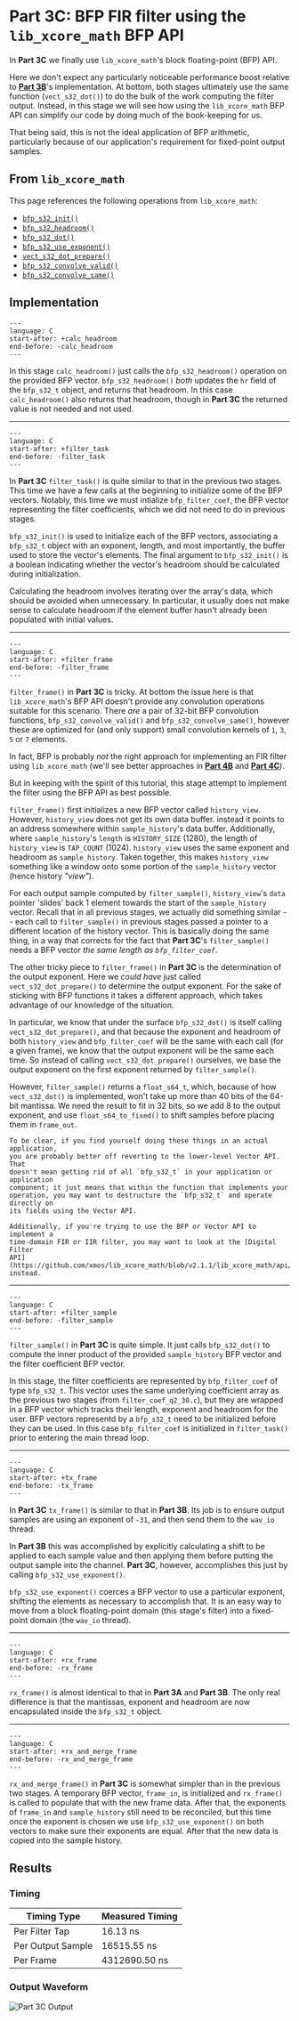 # Part 3C: BFP FIR filter using the `lib_xcore_math` BFP API

In **Part 3C** we finally use `lib_xcore_math`'s block floating-point (BFP) API.

Here we don't expect any particularly noticeable performance boost relative to
[**Part 3B**](part3B.md)'s implementation. At bottom, both stages ultimately use
the same function (`vect_s32_dot()`) to do the bulk of the work computing the
filter output. Instead, in this stage we will see how using the `lib_xcore_math`
BFP API can simplify our code by doing much of the book-keeping for us.

That being said, this is not the ideal application of BFP arithmetic,
particularly because of our application's requirement for fixed-point output
samples.

## From `lib_xcore_math`

This page references the following operations from `lib_xcore_math`:

* [`bfp_s32_init()`](https://github.com/xmos/lib_xcore_math/blob/v2.1.1/lib_xcore_math/api/xmath/bfp/bfp_s32.h#L17-L45)
* [`bfp_s32_headroom()`](https://github.com/xmos/lib_xcore_math/blob/v2.1.1/lib_xcore_math/api/xmath/vect/vect_s32.h#L554-L591)
* [`bfp_s32_dot()`](https://github.com/xmos/lib_xcore_math/blob/v2.1.1/lib_xcore_math/api/xmath/bfp/bfp_s32.h#L498-L522)
* [`bfp_s32_use_exponent()`](https://github.com/xmos/lib_xcore_math/blob/v2.1.1/lib_xcore_math/api/xmath/bfp/bfp_s32.h#L134-L187)
* [`vect_s32_dot_prepare()`](https://github.com/xmos/lib_xcore_math/blob/v2.1.1/lib_xcore_math/api/xmath/vect/vect_s32_prepare.h#L182-L252)
* [`bfp_s32_convolve_valid()`](https://github.com/xmos/lib_xcore_math/blob/v2.1.1/lib_xcore_math/api/xmath/bfp/bfp_s32.h#L953-L996)
* [`bfp_s32_convolve_same()`](https://github.com/xmos/lib_xcore_math/blob/v2.1.1/lib_xcore_math/api/xmath/bfp/bfp_s32.h#L999-L1052)


## Implementation

```{literalinclude} ../../src/part3C/part3C.c
---
language: C
start-after: +calc_headroom
end-before: -calc_headroom
---
```

In this stage `calc_headroom()` just calls the `bfp_s32_headroom()` operation on
the provided BFP vector. `bfp_s32_headroom()` _both_ updates the `hr` field of
the `bfp_s32_t` object, and returns that headroom. In this case
`calc_headroom()` also returns that headroom, though in **Part 3C** the returned
value is not needed and not used.

---

```{literalinclude} ../../src/part3C/part3C.c
---
language: C
start-after: +filter_task
end-before: -filter_task
---
```

In **Part 3C** `filter_task()` is quite similar to that in the previous two
stages. This time we have a few calls at the beginning to initialize some of the
BFP vectors. Notably, this time we must intialize `bfp_filter_coef`, the BFP
vector representing the filter coefficients, which we did not need to do in
previous stages.

`bfp_s32_init()` is used to initialize each of the BFP vectors, associating a
`bfp_s32_t` object with an exponent, length, and most importantly, the buffer
used to store the vector's elements. The final argument to `bfp_s32_init()` is a
boolean indicating whether the vector's headroom should be calculated during
initialization.

Calculating the headroom involves iterating over the array's data, which should
be avoided when unnecessary. In particular, it usually does not make sense to
calculate headroom if the element buffer hasn't already been populated with
initial values.

---

```{literalinclude} ../../src/part3C/part3C.c
---
language: C
start-after: +filter_frame
end-before: -filter_frame
---
```

`filter_frame()` in **Part 3C** is tricky. At bottom the issue here is that
`lib_xcore_math`'s BFP API doesn't provide any convolution operations suitable
for this scenario. There _are_ a pair of 32-bit BFP convolution functions,
`bfp_s32_convolve_valid()` and `bfp_s32_convolve_same()`,
however these are optimized for (and only support) small convolution kernels of
`1`, `3`, `5` or `7` elements.

In fact, BFP is probably _not_ the right approach for implementing an FIR filter
using `lib_xcore_math` (we'll see better approaches in [**Part 4B**](part4B.md)
and [**Part 4C**](part4C.md)).

But in keeping with the spirit of this tutorial, this stage attempt to implement
the filter using the BFP API as best possible.

`filter_frame()` first initializes a new BFP vector called `history_view`.
However, `history_view` does not get its own data buffer. instead it points to
an address somewhere within `sample_history`'s data buffer. Additionally, where
`sample_history`'s `length` is `HISTORY_SIZE` (1280), the length of
`history_view` is `TAP_COUNT` (1024). `history_view` uses the same exponent and
headroom as `sample_history`. Taken together, this makes `history_view`
something like a window onto some portion of the `sample_history` vector (hence
history _"view"_).

For each output sample computed by `filter_sample()`, `history_view`'s `data`
pointer 'slides' back 1 element towards the start of the `sample_history`
vector. Recall that in all previous stages, we actually did something similar --
each call to `filter_sample()` in previous stages passed a pointer to a
different location of the history vector.  This is basically doing the same
thing, in a way that corrects for the fact that **Part 3C**'s `filter_sample()`
needs a BFP vector _the same length as `bfp_filter_coef`_.

The other tricky piece to `filter_frame()` in **Part 3C** is the determination
of the output exponent.  Here we _could have_ just called
`vect_s32_dot_prepare()` to determine the output exponent. For the sake of
sticking with BFP functions it takes a different approach, which takes advantage
of our knowledge of the situation.

In particular, we know that under the surface `bfp_s32_dot()` is itself calling
`vect_s32_dot_prepare()`, and that because the exponent and headroom of both
`history_view` and `bfp_filter_coef` will be the same with each call (for a
given frame), we know that the output exponent will be the same each time. So
instead of calling `vect_s32_dot_prepare()` ourselves, we base the output
exponent on the first exponent returned by `filter_sample()`.

However, `filter_sample()` returns a `float_s64_t`, which, because of how
`vect_s32_dot()` is implemented, won't take up more than 40 bits of the 64-bit
mantissa. We need the result to fit in 32 bits, so we add 8 to the output
exponent, and use `float_s64_to_fixed()` to shift samples before placing them in
`frame_out`.

```{note} 
To be clear, if you find yourself doing these things in an actual application,
you are probably better off reverting to the lower-level Vector API. That
doesn't mean getting rid of all `bfp_s32_t` in your application or application
component; it just means that within the function that implements your
operation, you may want to destructure the `bfp_s32_t` and operate directly on
its fields using the Vector API.
 
Additionally, if you're trying to use the BFP or Vector API to implement a
time-domain FIR or IIR filter, you may want to look at the [Digital Filter
API](https://github.com/xmos/lib_xcore_math/blob/v2.1.1/lib_xcore_math/api/xmath/filter.h)
instead.
```



---


```{literalinclude} ../../src/part3C/part3C.c
---
language: C
start-after: +filter_sample
end-before: -filter_sample
---
```

`filter_sample()` in **Part 3C** is quite simple. It just calls `bfp_s32_dot()`
to compute the inner product of the provided `sample_history` BFP vector and the
filter coefficient BFP vector. 

In this stage, the filter coefficients are represented by `bfp_filter_coef` of
type `bfp_s32_t`. This vector uses the same underlying coefficient array as the
previous two stages (from `filter_coef_q2_30.c`), but they are wrapped in a BFP
vector which tracks their length, exponent and headroom for the user. BFP
vectors representd by a `bfp_s32_t` need to be initialized before they can be
used. In this case `bfp_filter_coef` is initialized in `filter_task()` prior to
entering the main thread loop.

---


```{literalinclude} ../../src/part3C/part3C.c
---
language: C
start-after: +tx_frame
end-before: -tx_frame
---
```

In **Part 3C** `tx_frame()` is similar to that in **Part 3B**.  Its job is to
ensure output samples are using an exponent of `-31`, and then send them to the
`wav_io` thread.

In **Part 3B** this was accomplished by explicitly calculating a shift to be
applied to each sample value and then applying them before putting the output
sample into the channel. **Part 3C**, however, accomplishes this just by calling `bfp_s32_use_exponent()`.

`bfp_s32_use_exponent()` coerces a BFP vector to use a particular exponent, shifting the elements as necessary to accomplish that. It is an easy way to move from a block floating-point domain (this stage's filter) into a fixed-point domain (the `wav_io` thread).

---


```{literalinclude} ../../src/part3C/part3C.c
---
language: C
start-after: +rx_frame
end-before: -rx_frame
---
```

`rx_frame()` is almost identical to that in **Part 3A** and **Part 3B**. The
only real difference is that the mantissas, exponent and headroom are now
encapsulated inside the `bfp_s32_t` object.

---


```{literalinclude} ../../src/part3C/part3C.c
---
language: C
start-after: +rx_and_merge_frame
end-before: -rx_and_merge_frame
---
```

`rx_and_merge_frame()` in **Part 3C** is somewhat simpler than in the previous
two stages. A temporary BFP vector, `frame_in`, is initialized and `rx_frame()`
is called to populate that with the new frame data. After that, the exponents of
`frame_in` and `sample_history` still need to be reconciled, but this time once
the exponent is chosen we use `bfp_s32_use_exponent()` on both vectors to make
sure their exponents are equal. After that the new data is copied into the
sample history.


## Results

### Timing

| Timing Type       | Measured Timing
|-------------------|-----------------------
| Per Filter Tap    | 16.13 ns
| Per Output Sample | 16515.55 ns
| Per Frame         | 4312690.50 ns

### Output Waveform

![**Part 3C** Output](img/part3C.png)